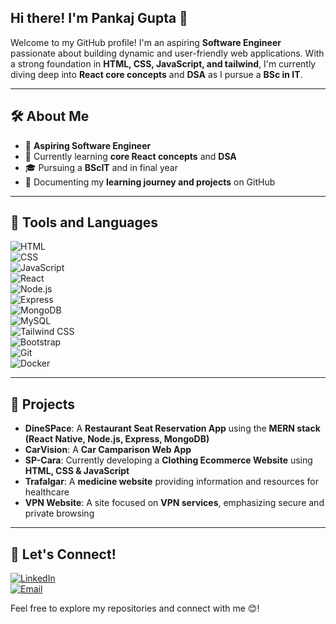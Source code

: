 ## Hi there! I'm Pankaj Gupta 👋  

Welcome to my GitHub profile! I'm an aspiring **Software Engineer** passionate about building dynamic and user-friendly web applications. With a strong foundation in **HTML, CSS, JavaScript, and tailwind**, I'm currently diving deep into **React core concepts** and **DSA** as I pursue a **BSc in IT**.  

---

## 🛠 About Me  
- 💼 **Aspiring Software Engineer**
- 🌱 Currently learning **core React concepts** and **DSA**  
- 🎓 Pursuing a **BScIT** and in final year
- 🔄 Documenting my **learning journey and projects** on GitHub  

---

## 🚀 Tools and Languages  
![HTML](https://img.shields.io/badge/HTML-FF4500?style=flat&logo=html5&logoColor=white)  
![CSS](https://img.shields.io/badge/CSS-1572B6?style=flat&logo=css3&logoColor=white)  
![JavaScript](https://img.shields.io/badge/JavaScript-F7DF1E?style=flat&logo=javascript&logoColor=black)  
![React](https://img.shields.io/badge/React-61DAFB?style=flat&logo=react&logoColor=black)  
![Node.js](https://img.shields.io/badge/Node.js-43853D?style=flat&logo=node.js&logoColor=white)  
![Express](https://img.shields.io/badge/Express.js-000000?style=flat&logo=express&logoColor=white)  
![MongoDB](https://img.shields.io/badge/MongoDB-4EA94B?style=flat&logo=mongodb&logoColor=white)  
![MySQL](https://img.shields.io/badge/MySQL-4479A1?style=flat&logo=mysql&logoColor=white)  
![Tailwind CSS](https://img.shields.io/badge/Tailwind_CSS-38B2AC?style=flat&logo=tailwind-css&logoColor=white)  
![Bootstrap](https://img.shields.io/badge/Bootstrap-563D7C?style=flat&logo=bootstrap&logoColor=white)  
![Git](https://img.shields.io/badge/Git-F05032?style=flat&logo=git&logoColor=white)  
![Docker](https://img.shields.io/badge/Docker-2496ED?style=flat&logo=docker&logoColor=white)  

---

## 📌 Projects  
- **DineSPace**: A **Restaurant Seat Reservation App** using the **MERN stack (React Native, Node.js, Express, MongoDB)**  
- **CarVision**: A **Car Camparison Web App**  
- **SP-Cara**: Currently developing a **Clothing Ecommerce Website** using **HTML, CSS & JavaScript**  
- **Trafalgar**: A **medicine website** providing information and resources for healthcare  
- **VPN Website**: A site focused on **VPN services**, emphasizing secure and private browsing  

---

## 🤝 Let's Connect!  
[![LinkedIn](https://img.shields.io/badge/LinkedIn-0077B5?style=flat&logo=linkedin&logoColor=white)](https://www.linkedin.com/in/pankaj026/)  
[![Email](https://img.shields.io/badge/Email-D14836?style=flat&logo=gmail&logoColor=white)](mailto:pankajgupta1063@gmail.com)  

Feel free to explore my repositories and connect with me 😊!
